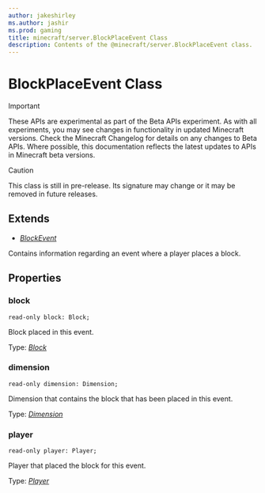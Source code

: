 ```yaml
---
author: jakeshirley
ms.author: jashir
ms.prod: gaming
title: minecraft/server.BlockPlaceEvent Class
description: Contents of the @minecraft/server.BlockPlaceEvent class.
---
```

# BlockPlaceEvent Class
>[!IMPORTANT]
>These APIs are experimental as part of the Beta APIs experiment. As with all experiments, you may see changes in functionality in updated Minecraft versions. Check the Minecraft Changelog for details on any changes to Beta APIs. Where possible, this documentation reflects the latest updates to APIs in Minecraft beta versions.

> [!CAUTION]
> This class is still in pre-release.  Its signature may change or it may be removed in future releases.

## Extends
- [*BlockEvent*](BlockEvent.md)

Contains information regarding an event where a player places a block.

## Properties

### **block**
`read-only block: Block;`

Block placed in this event.

Type: [*Block*](Block.md)

### **dimension**
`read-only dimension: Dimension;`

Dimension that contains the block that has been placed in this event.

Type: [*Dimension*](Dimension.md)

### **player**
`read-only player: Player;`

Player that placed the block for this event.

Type: [*Player*](Player.md)

